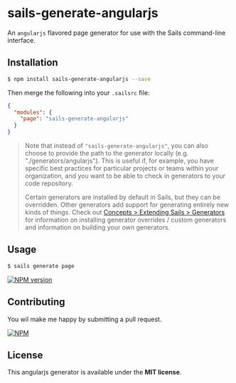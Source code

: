 # sails-generate-angularjs

An `angularjs` flavored page generator for use with the Sails command-line interface.


## Installation

```sh
$ npm install sails-generate-angularjs --save
```

Then merge the following into your `.sailsrc` file:

```json
{
  "modules": {
    "page": "sails-generate-angularjs"
  }
}
```

> Note that instead of `"sails-generate-angularjs"`, you can also choose to provide the path to the generator locally (e.g. "./generators/angularjs").
> This is useful if, for example, you have specific best practices for particular projects or teams within your organization, and you want to be able to check in generators to your code repository.
>
> Certain generators are installed by default in Sails, but they can be overridden.  Other generators add support for generating entirely new kinds of things.
> Check out [Concepts > Extending Sails > Generators](https://sailsjs.com/docs/concepts/extending-sails/generators) for information on installing generator overrides / custom generators and information on building your own generators.



## Usage

```bash
$ sails generate page
```

[![NPM version](https://badge.fury.io/js/sails-generate-angularjs.svg)](http://npmjs.com/package/sails-generate-angularjs)


## Contributing

You wil make me happy by submitting a pull request.

[![NPM](https://nodei.co/npm/sails-generate-angularjs.png?downloads=true)](http://npmjs.com/package/sails-generate-angularjs)



## License

This angularjs generator is available under the **MIT license**.
